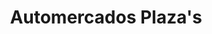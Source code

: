 ---
title: "Automercados Plaza's"
url: /caracas/automercados-plazas-av-jose-antonio-paez/
shop: supermercado
---